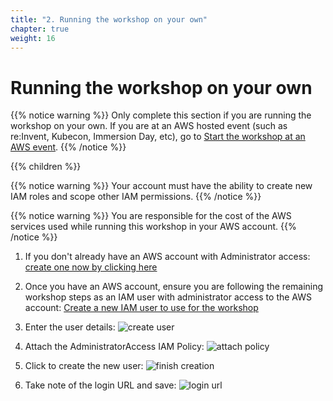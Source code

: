 ```yaml
---
title: "2. Running the workshop on your own"
chapter: true
weight: 16
---
```


# Running the workshop on your own

{{% notice warning %}}
Only complete this section if you are running the workshop on your own. If you are at an AWS hosted event (such as re:Invent, Kubecon, Immersion Day, etc), go to [Start the workshop at an AWS event](/20_prerequisites/12_aws_event_setup.html).
{{% /notice %}}

{{% children %}}

{{% notice warning %}}
Your account must have the ability to create new IAM roles and scope other IAM permissions.
{{% /notice %}}

{{% notice warning %}}
You are responsible for the cost of the AWS services used while running this workshop in your AWS account.
{{% /notice %}}

1. If you don't already have an AWS account with Administrator access: [create
one now by clicking here](https://aws.amazon.com/getting-started/)

1. Once you have an AWS account, ensure you are following the remaining workshop steps
as an IAM user with administrator access to the AWS account:
[Create a new IAM user to use for the workshop](https://console.aws.amazon.com/iam/home?#/users$new)

1. Enter the user details:
![create user](/images/20_prerequisites/iam-1-create-user.png)

1. Attach the AdministratorAccess IAM Policy:
![attach policy](/images/20_prerequisites/iam-2-attach-policy.png)

1. Click to create the new user:
![finish creation](/images/20_prerequisites/iam-3-create-user.png)

1. Take note of the login URL and save:
![login url](/images/20_prerequisites/iam-4-save-url.png)

